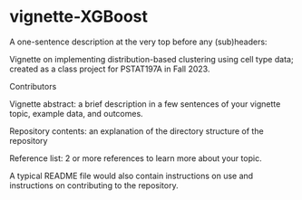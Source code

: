 # vignette-XGBoost

A one-sentence description at the very top before any (sub)headers:

Vignette on implementing distribution-based clustering using cell type data; created as a class project for PSTAT197A in Fall 2023.

Contributors

Vignette abstract: a brief description in a few sentences of your vignette topic, example data, and outcomes.

Repository contents: an explanation of the directory structure of the repository

Reference list: 2 or more references to learn more about your topic.

A typical README file would also contain instructions on use and instructions on contributing to the repository.
